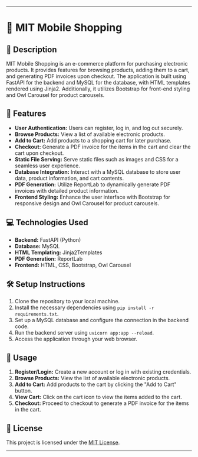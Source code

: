 ---

# 🛒 MIT Mobile Shopping

## 📝 Description

MIT Mobile Shopping is an e-commerce platform for purchasing electronic products. It provides features for browsing products, adding them to a cart, and generating PDF invoices upon checkout. The application is built using FastAPI for the backend and MySQL for the database, with HTML templates rendered using Jinja2. Additionally, it utilizes Bootstrap for front-end styling and Owl Carousel for product carousels.

## 🌟 Features

- **User Authentication:** Users can register, log in, and log out securely.
- **Browse Products:** View a list of available electronic products.
- **Add to Cart:** Add products to a shopping cart for later purchase.
- **Checkout:** Generate a PDF invoice for the items in the cart and clear the cart upon checkout.
- **Static File Serving:** Serve static files such as images and CSS for a seamless user experience.
- **Database Integration:** Interact with a MySQL database to store user data, product information, and cart contents.
- **PDF Generation:** Utilize ReportLab to dynamically generate PDF invoices with detailed product information.
- **Frontend Styling:** Enhance the user interface with Bootstrap for responsive design and Owl Carousel for product carousels.

## 💻 Technologies Used

- **Backend:** FastAPI (Python)
- **Database:** MySQL
- **HTML Templating:** Jinja2Templates
- **PDF Generation:** ReportLab
- **Frontend:** HTML, CSS, Bootstrap, Owl Carousel

## 🛠️ Setup Instructions

1. Clone the repository to your local machine.
2. Install the necessary dependencies using `pip install -r requirements.txt`.
3. Set up a MySQL database and configure the connection in the backend code.
4. Run the backend server using `uvicorn app:app --reload`.
5. Access the application through your web browser.

## 🚀 Usage

1. **Register/Login:** Create a new account or log in with existing credentials.
2. **Browse Products:** View the list of available electronic products.
3. **Add to Cart:** Add products to the cart by clicking the "Add to Cart" button.
4. **View Cart:** Click on the cart icon to view the items added to the cart.
5. **Checkout:** Proceed to checkout to generate a PDF invoice for the items in the cart.

## 📄 License

This project is licensed under the [MIT License](LICENSE).

---